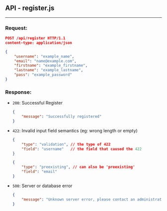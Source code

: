 ## API - register.js
---
### Request:

```json
POST /api/register HTTP/1.1
content-type: application/json

{
    "username": "example_name",
    "email": "name@example.com",
    "firstname": "example_firstname",
    "lastname": "example_lastname",
    "pass": "example_password"
}
```

### Response:
- `200`: Successful Register 
    ```json
    {
        "message": "Successfully registered" 
    }
    ```
- `422`: Invalid input field semantics (eg: wrong length or empty)
    ```json
    {
        "type": "validation", // the type of 422
        "field": "username"   // the field that caused the 422 
    }
    ```
    ```json
    {
        "type": "preexisting", // can also be 'preexisting'
        "field": "email"
    }
    ```
- `500`: Server or database error
    ```json
    {
        "message": "Unknown server error, please contact an administrator"
    }
    ```